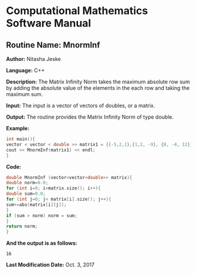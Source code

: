 # Computational Mathematics Software Manual

## **Routine Name:** MnormInf

**Author:** Nitasha Jeske

**Language:** C++

**Description:** The Matrix Infinity Norm takes the maximum absolute row sum by adding the absolute value of the elements in the each row and taking the maximum sum.

**Input:**  The input is a vector of vectors of doubles, or a matrix.

**Output:** The routine provides the Matrix Infinity Norm of type double.

**Example:**
```C++
int main(){
vector < vector < double >> matrix1 = {{-5,2,1},{1,2, -9}, {0, -4, 12}};
cout << MnormInf(matrix1) << endl;
}
```

**Code:**
```C++
double MnormInf (vector<vector<double>> matrix){
double norm=0.0;
for (int i=0; i<matrix.size(); i++){
double sum=0.0;
for (int j=0; j< matrix[i].size(); j++){
sum+=abs(matrix[i][j]);
}
if (sum > norm) norm = sum;
}
return norm;
}
```

**And the output is as follows:**  
```
16
```

**Last Modification Date:**
Oct. 3, 2017
